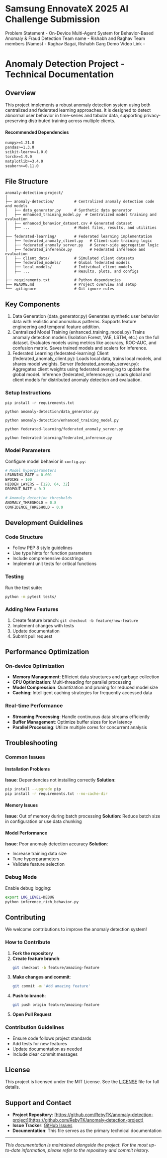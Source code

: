 # Samsung EnnovateX 2025 AI Challenge Submission

Problem Statement - On-Device Multi-Agent System for Behavior-Based Anomaly & Fraud Detection
Team name - Rishabh and Raghav
Team members (Names) - Raghav Bagai, Rishabh Garg
Demo Video Link - 

# Anomaly Detection Project - Technical Documentation

## Overview

This project implements a robust anomaly detection system using both centralized and federated learning approaches. It is designed to detect abnormal user behavior in time-series and tabular data, supporting privacy-preserving distributed training across multiple clients.


#### Recommended Dependencies
```txt
numpy>=1.21.0
pandas>=1.3.0
scikit-learn>=1.0.0
torch>=1.9.0
matplotlib>=3.4.0
seaborn>=0.11.0
```


## File Structure

```
anomaly-detection-project/
│
├── anomaly-detection/         # Centralized anomaly detection code and models
│   ├── data_generator.py      # Synthetic data generator
│   ├── enhanced_training_model.py  # Centralized model training and evaluation
│   ├── enhanced_behavior_dataset.csv # Generated dataset
│   ├── ...                    # Model files, results, and utilities
│
├── federated-learning/        # Federated learning implementation
│   ├── federated_anomaly_client.py   # Client-side training logic
│   ├── federated_anomaly_server.py   # Server-side aggregation logic
│   ├── federated_inference.py        # Federated inference and evaluation
│   ├── client_data/           # Simulated client datasets
│   ├── federated_models/      # Global federated models
│   ├── local_models/          # Individual client models
│   ├── ...                    # Results, plots, and configs
│
├── requirements.txt           # Python dependencies
├── README.md                  # Project overview and setup
└── .gitignore                 # Git ignore rules
```

## Key Components

1. Data Generation (data_generator.py)
Generates synthetic user behavior data with realistic and anomalous patterns.
Supports feature engineering and temporal feature addition.
2. Centralized Model Training (enhanced_training_model.py)
Trains anomaly detection models (Isolation Forest, VAE, LSTM, etc.) on the full dataset.
Evaluates models using metrics like accuracy, ROC-AUC, and confusion matrix.
Saves trained models and scalers for inference.
3. Federated Learning (federated-learning)
Client (federated_anomaly_client.py): Loads local data, trains local models, and shares model weights.
Server (federated_anomaly_server.py): Aggregates client weights using federated averaging to update the global model.
Inference (federated_inference.py): Loads global and client models for distributed anomaly detection and evaluation.

### Setup Instructions
```
pip install -r requirements.txt

python anomaly-detection/data_generator.py

python anomaly-detection/enhanced_training_model.py

python federated-learning/federated_anomaly_server.py

python federated-learning/federated_inference.py
```

### Model Parameters
Configure model behavior in `config.py`:

```python
# Model hyperparameters
LEARNING_RATE = 0.001
EPOCHS = 100
HIDDEN_LAYERS = [128, 64, 32]
DROPOUT_RATE = 0.3

# Anomaly detection thresholds
ANOMALY_THRESHOLD = 0.8
CONFIDENCE_THRESHOLD = 0.9
```

## Development Guidelines

### Code Structure
- Follow PEP 8 style guidelines
- Use type hints for function parameters
- Include comprehensive docstrings
- Implement unit tests for critical functions

### Testing
Run the test suite:
```bash
python -m pytest tests/
```

### Adding New Features
1. Create feature branch: `git checkout -b feature/new-feature`
2. Implement changes with tests
3. Update documentation
4. Submit pull request

## Performance Optimization

### On-device Optimization
- **Memory Management**: Efficient data structures and garbage collection
- **CPU Optimization**: Multi-threading for parallel processing
- **Model Compression**: Quantization and pruning for reduced model size
- **Caching**: Intelligent caching strategies for frequently accessed data

### Real-time Performance
- **Streaming Processing**: Handle continuous data streams efficiently
- **Buffer Management**: Optimize buffer sizes for low latency
- **Parallel Processing**: Utilize multiple cores for concurrent analysis

## Troubleshooting

### Common Issues

#### Installation Problems
**Issue**: Dependencies not installing correctly
**Solution**: 
```bash
pip install --upgrade pip
pip install -r requirements.txt --no-cache-dir
```

#### Memory Issues
**Issue**: Out of memory during batch processing
**Solution**: Reduce batch size in configuration or use data chunking

#### Model Performance
**Issue**: Poor anomaly detection accuracy
**Solution**: 
- Increase training data size
- Tune hyperparameters
- Validate feature selection

### Debug Mode
Enable debug logging:
```bash
export LOG_LEVEL=DEBUG
python inference_rich_behavior.py
```

## Contributing

We welcome contributions to improve the anomaly detection system!

### How to Contribute

1. **Fork the repository**
2. **Create feature branch**:
   ```bash
   git checkout -b feature/amazing-feature
   ```
3. **Make changes and commit**:
   ```bash
   git commit -m 'Add amazing feature'
   ```
4. **Push to branch**:
   ```bash
   git push origin feature/amazing-feature
   ```
5. **Open Pull Request**

### Contribution Guidelines
- Ensure code follows project standards
- Add tests for new features
- Update documentation as needed
- Include clear commit messages

## License

This project is licensed under the MIT License. See the [LICENSE](LICENSE) file for full details.

## Support and Contact

- **Project Repository**: [https://github.com/RebyTK/anomaly-detection-project](https://github.com/RebyTK/anomaly-detection-project)
- **Issue Tracker**: [GitHub Issues](https://github.com/RebyTK/anomaly-detection-project/issues)
- **Documentation**: This file serves as the primary technical documentation


---

*This documentation is maintained alongside the project. For the most up-to-date information, please refer to the repository and commit history.*


